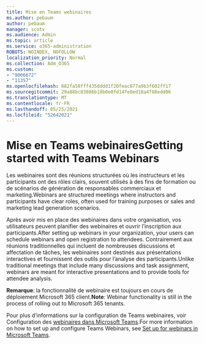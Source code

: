```yaml
---
title: Mise en Teams webinaires
ms.author: pebaum
author: pebaum
manager: scotv
ms.audience: Admin
ms.topic: article
ms.service: o365-administration
ROBOTS: NOINDEX, NOFOLLOW
localization_priority: Normal
ms.collection: Adm_O365
ms.custom:
- "9006672"
- "11357"
ms.openlocfilehash: 682fa58fff435dddd1f20feac877a9b3f602ff17
ms.sourcegitcommit: 29a88bc83086b18b0e0fd14fe8ed18a4f88edd06
ms.translationtype: MT
ms.contentlocale: fr-FR
ms.lasthandoff: 05/25/2021
ms.locfileid: "52642021"
---
```

# <a name="getting-started-with-teams-webinars"></a><span data-ttu-id="6328a-102">Mise en Teams webinaires</span><span class="sxs-lookup"><span data-stu-id="6328a-102">Getting started with Teams Webinars</span></span>

<span data-ttu-id="6328a-103">Les webinaires sont des réunions structurées où les instructeurs et les participants ont des rôles clairs, souvent utilisés à des fins de formation ou de scénarios de génération de responsables commerciaux et marketing.</span><span class="sxs-lookup"><span data-stu-id="6328a-103">Webinars are structured meetings where instructors and participants have clear roles, often used for training purposes or sales and marketing lead generation scenarios.</span></span>

<span data-ttu-id="6328a-104">Après avoir mis en place des webinaires dans votre organisation, vos utilisateurs peuvent planifier des webinaires et ouvrir l’inscription aux participants.</span><span class="sxs-lookup"><span data-stu-id="6328a-104">After setting up webinars in your organization, your users can schedule webinars and open registration to attendees.</span></span> <span data-ttu-id="6328a-105">Contrairement aux réunions traditionnelles qui incluent de nombreuses discussions et affectation de tâches, les webinaires sont destinés aux présentations interactives et fournissent des outils pour l’analyse des participants.</span><span class="sxs-lookup"><span data-stu-id="6328a-105">Unlike traditional meetings that include many discussions and task assignment, webinars are meant for interactive presentations and to provide tools for attendee analysis.</span></span>

<span data-ttu-id="6328a-106">**Remarque**: la fonctionnalité de webinaire est toujours en cours de déploiement Microsoft 365 client.</span><span class="sxs-lookup"><span data-stu-id="6328a-106">**Note**: Webinar functionality is still in the process of rolling out to Microsoft 365 tenants.</span></span> 

<span data-ttu-id="6328a-107">Pour plus d’informations sur la configuration de Teams webinaires, voir Configuration des [webinaires dans Microsoft Teams](/microsoftteams/set-up-webinars).</span><span class="sxs-lookup"><span data-stu-id="6328a-107">For more information on how to set up and configure Teams Webinars, see [Set up for webinars in Microsoft Teams](/microsoftteams/set-up-webinars).</span></span>